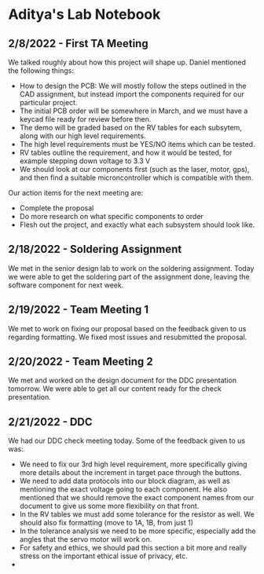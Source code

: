 # Aditya's Lab Notebook

## 2/8/2022 - First TA Meeting 
We talked roughly about how this project will shape up. Daniel mentioned the following things:
- How to design the PCB: We will mostly follow the steps outlined in the CAD assignment, but instead import the components required for our particular project.
- The initial PCB order will be somewhere in March, and we must have a keycad file ready for review before then.
- The demo will be graded based on the RV tables for each subsytem, along with our high level requirements. 
- The high level requirements must be YES/NO items which can be tested. 
- RV tables outline the requirement, and how it would be tested, for example stepping down voltage to 3.3 V
- We should look at our components first (such as the laser, motor, gps), and then find a suitable microncontroller which is compatible with them.

Our action items for the next meeting are:
- Complete the proposal
- Do more research on what specific components to order
- Flesh out the project, and exactly what each subsystem should look like.

## 2/18/2022 - Soldering Assignment
We met in the senior design lab to work on the soldering assignment. Today we were able to get the soldering part of the assignment done, leaving the software component for next week.

## 2/19/2022 - Team Meeting 1
We met to work on fixing our proposal based on the feedback given to us regarding formatting. We fixed most issues and resubmitted the proposal.

## 2/20/2022 - Team Meeting 2
We met and worked on the design document for the DDC presentation tomorrow. We were able to get all our content ready for the check presentation.

## 2/21/2022 - DDC
We had our DDC check meeting today. Some of the feedback given to us was:
- We need to fix our 3rd high level requirement, more specifically giving more details about the increment in target pace through the buttons.
- We need to add data protocols into our block diagram, as well as mentioning the exact voltage going to each component. He also mentioned that we should remove the exact component names from our document to give us some more flexibility on that front.
- In the RV tables we must add some tolerance for the resistor as well. We should also fix formatting (move to 1A, 1B, from just 1)
- In the tolerance analysis we need to be more specific, especially add the angles that the servo motor will work on.
- For safety and ethics, we should pad this section a bit more and really stress on the important ethical issue of privacy, etc.
- 
